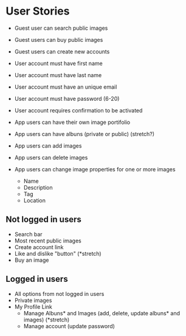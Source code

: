 # User Stories

* Guest user can search public images
* Guest users can buy public images
* Guest users can create new accounts

* User account must have first name
* User account must have last name
* User account must have an unique email
* User account must have password (6-20)
* User account requires confirmation to be activated

* App users can have their own image portifolio
* App users can have albuns (private or public) (stretch?)
* App users can add images
* App users can delete images
* App users can change image properties for one or more images
  * Name
  * Description
  * Tag
  * Location

## Not logged in users

* Search bar
* Most recent public images
* Create account link
* Like and dislike "button" (*stretch)
* Buy an image

## Logged in users

* All options from not logged in users
* Private images
* My Profile Link
  * Manage Albuns* and Images (add, delete, update albuns* and images) (*stretch)
  * Manage account (update password)
  
